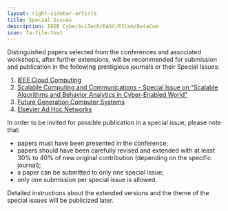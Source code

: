 ```yaml
---
layout: right-sidebar-article
title: Special Issues
description: IEEE CyberSciTech/DASC/PICom/DataCom
icon: fa-file-text
---
```


Distinguished papers selected from the conferences and associated workshops, after further extensions, will be recommended for submission and publication in the following prestigious journals or their Special Issues:

1. [IEEE Cloud Computing](https://www.computer.org/cloud-computing)
2. [Scalable Computing and Communications - Special Issue on "Scalable Algorithms and Behavior Analytics in Cyber-Enabled World"
](http://www.springer.com/?SGWID=0-102-2-1572358-preview&dynamic=true)
3. [Future Generation Computer Systems](https://www.journals.elsevier.com/future-generation-computer-systems)
4. [Elsevier Ad Hoc Networks](https://www.journals.elsevier.com/ad-hoc-networks)

In order to be invited for possible publication in a special issue, please note that:

* papers must have been presented in the conference;
* papers should have been carefully revised and extended with at least 30% to 40% of new original contribution (depending on the specific journal);
* a paper can be submitted to only one special issue;
* only one submission per special issue is allowed.

Detailed instructions about the extended versions and the theme of the special issues will be publicized later.
